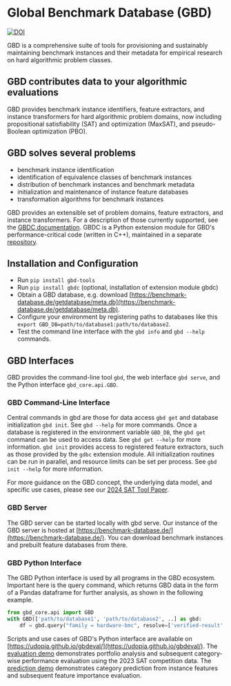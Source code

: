 # Global Benchmark Database (GBD)

[![DOI](https://zenodo.org/badge/141396410.svg)](https://zenodo.org/doi/10.5281/zenodo.10213943)

GBD is a comprehensive suite of tools for provisioning and sustainably maintaining benchmark instances and their metadata for empirical research on hard algorithmic problem classes.

## GBD contributes data to your algorithmic evaluations

GBD provides benchmark instance identifiers, feature extractors, and instance transformers for hard algorithmic problem domains, now including propositional satisfiability (SAT) and optimization (MaxSAT), and pseudo-Boolean optimization (PBO).

## GBD solves several problems

- benchmark instance identification
- identification of equivalence classes of benchmark instances
- distribution of benchmark instances and benchmark metadata
- initialization and maintenance of instance feature databases
- transformation algorithms for benchmark instances

GBD provides an extensible set of problem domains, feature extractors, and instance transformers.
For a description of those currently supported, see the [GBDC documentation](https://udopia.github.io/gbdc/doc/Index.html).
GBDC is a Python extension module for GBD's performance-critical code (written in C++), maintained in a separate [repository](https://github.com/Udopia/gbdc).

## Installation and Configuration

- Run `pip install gbd-tools`
- Run `pip install gbdc` (optional, installation of extension module gbdc)
- Obtain a GBD database, e.g. download [https://benchmark-database.de/getdatabase/meta.db](https://benchmark-database.de/getdatabase/meta.db).
- Configure your environment by registering paths to databases like this `export GBD_DB=path/to/database1:path/to/database2`.
- Test the command line interface with the `gbd info` and `gbd --help` commands.

## GBD Interfaces

GBD provides the command-line tool `gbd`, the web interface `gbd serve`, and the Python interface `gbd_core.api.GBD`.

### GBD Command-Line Interface

Central commands in gbd are those for data access `gbd get` and database initialization `gbd init`.
See `gbd --help` for more commands.
Once a database is registered in the environment variable `GBD_DB`, the `gbd get` command can be used to access data.
See `gbd get --help` for more information.
`gbd init` provides access to registered feature extractors, such as those provided by the `gdbc` extension module.
All initialization routines can be run in parallel, and resource limits can be set per process.
See `gbd init --help` for more information.

For more guidance on the GBD concept, the underlying data model, and specific use cases, please see our [2024 SAT Tool Paper](https://doi.org/10.4230/LIPIcs.SAT.2024.18).

### GBD Server

The GBD server can be started locally with gbd serve. Our instance of the GBD server is hosted at [https://benchmark-database.de/](https://benchmark-database.de/).
You can download benchmark instances and prebuilt feature databases from there.

### GBD Python Interface

The GBD Python interface is used by all programs in the GBD ecosystem. Important here is the query command, which returns GBD data in the form of a Pandas dataframe for further analysis, as shown in the following example.

```Python
from gbd_core.api import GBD
with GBD(['path/to/database1', 'path/to/database2', ..] as gbd:
    df = gbd.query("family = hardware-bmc", resolve=['verified-result', 'runtime-kissat'])
```

Scripts and use cases of GBD's Python interface are available on [https://udopia.github.io/gbdeval/](https://udopia.github.io/gbdeval/).
The [evaluation demo](https://udopia.github.io/gbdeval/demo_evaluation.html) demonstrates portfolio analysis and subsequent category-wise performance evaluation using the 2023 SAT competition data.
The [prediction demo](https://udopia.github.io/gbdeval/demo_prediction.html) demonstrates category prediction from instance features and subsequent feature importance evaluation.

